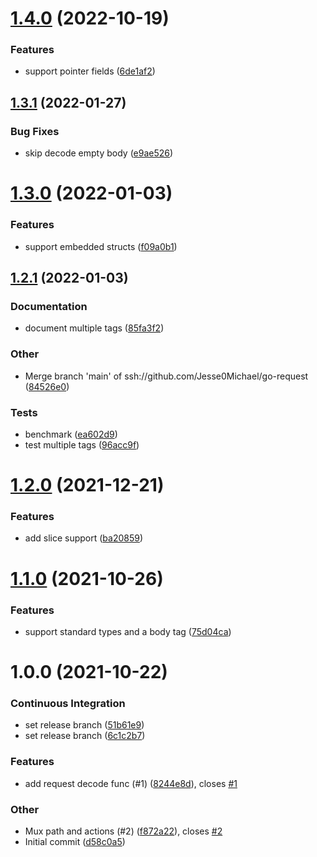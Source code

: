 # [1.4.0](https://github.com/Jesse0Michael/go-request/compare/v1.3.1...v1.4.0) (2022-10-19)

### Features

- support pointer fields ([6de1af2](https://github.com/Jesse0Michael/go-request/commit/6de1af2a13c31cdabf2946152013eec563607e4a))

## [1.3.1](https://github.com/Jesse0Michael/go-request/compare/v1.3.0...v1.3.1) (2022-01-27)

### Bug Fixes

- skip decode empty body ([e9ae526](https://github.com/Jesse0Michael/go-request/commit/e9ae52645256e1b04e7801cb99126ed0a4fdbe9e))

# [1.3.0](https://github.com/Jesse0Michael/go-request/compare/v1.2.1...v1.3.0) (2022-01-03)

### Features

- support embedded structs ([f09a0b1](https://github.com/Jesse0Michael/go-request/commit/f09a0b1b20ae9285521ba263e2b92cb3f272c171))

## [1.2.1](https://github.com/Jesse0Michael/go-request/compare/v1.2.0...v1.2.1) (2022-01-03)

### Documentation

- document multiple tags ([85fa3f2](https://github.com/Jesse0Michael/go-request/commit/85fa3f252a104e27fb9a92b29e62c73558b309d9))

### Other

- Merge branch 'main' of ssh://github.com/Jesse0Michael/go-request ([84526e0](https://github.com/Jesse0Michael/go-request/commit/84526e0ef82952b57c4084760bf80a8f59928525))

### Tests

- benchmark ([ea602d9](https://github.com/Jesse0Michael/go-request/commit/ea602d919502868d98710924ad92a77d8533eee3))
- test multiple tags ([96acc9f](https://github.com/Jesse0Michael/go-request/commit/96acc9f797e2ad12e051a0f9c2217bb0437468d1))

# [1.2.0](https://github.com/Jesse0Michael/go-request/compare/v1.1.0...v1.2.0) (2021-12-21)

### Features

- add slice support ([ba20859](https://github.com/Jesse0Michael/go-request/commit/ba208593d162c5ebcd7da993e814a5004a203d8b))

# [1.1.0](https://github.com/Jesse0Michael/go-request/compare/v1.0.0...v1.1.0) (2021-10-26)

### Features

- support standard types and a body tag ([75d04ca](https://github.com/Jesse0Michael/go-request/commit/75d04cae7f6ce55ce3765ed4934e7d585361559b))

# 1.0.0 (2021-10-22)

### Continuous Integration

- set release branch ([51b61e9](https://github.com/Jesse0Michael/go-request/commit/51b61e90bc89c0defb2d7f479b42f8b2472bf95f))
- set release branch ([6c1c2b7](https://github.com/Jesse0Michael/go-request/commit/6c1c2b7995f3d72f5e9cac556be566095323e4ac))

### Features

- add request decode func (#1) ([8244e8d](https://github.com/Jesse0Michael/go-request/commit/8244e8d3bb430ebd081b01990a44060810f8e89b)), closes [#1](https://github.com/Jesse0Michael/go-request/issues/1)

### Other

- Mux path and actions (#2) ([f872a22](https://github.com/Jesse0Michael/go-request/commit/f872a222da9a902142c824138c1aaabf015c8f8f)), closes [#2](https://github.com/Jesse0Michael/go-request/issues/2)
- Initial commit ([d58c0a5](https://github.com/Jesse0Michael/go-request/commit/d58c0a52faae19cbe932ba6cbd36ffa452a16669))
